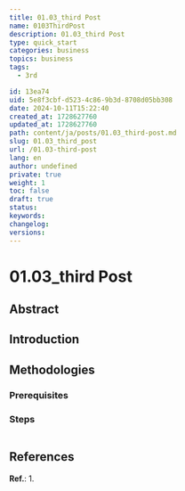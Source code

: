 ```yaml
---
title: 01.03_third Post
name: 0103ThirdPost
description: 01.03_third Post
type: quick_start
categories: business
topics: business
tags: 
  - 3rd

id: 13ea74
uid: 5e8f3cbf-d523-4c86-9b3d-8708d05bb308
date: 2024-10-11T15:22:40
created_at: 1728627760
updated_at: 1728627760
path: content/ja/posts/01.03_third-post.md
slug: 01.03_third_post
url: /01.03-third-post
lang: en
author: undefined
private: true
weight: 1
toc: false
draft: true
status: 
keywords: 
changelog: 
versions: 
---
```


# 01.03_third Post



## Abstract




## Introduction




## Methodologies

### Prerequisites



### Steps



```

```


## References
**Ref.**: 
1. 


[^1]: 
